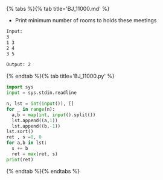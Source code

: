 {% tabs %}{% tab title='BJ_11000.md' %}

* Print minimum number of rooms to holds these meetings

```txt
Input:
3
1 3
2 4
3 5

Output: 2
```

{% endtab %}{% tab title='BJ_11000.py' %}

```py
import sys
input = sys.stdin.readline

n, lst = int(input()), []
for _ in range(n):
  a,b = map(int, input().split())
  lst.append((a,1))
  lst.append((b,-1))
lst.sort()
ret , s =0, 0
for a,b in lst:
  s += b
  ret = max(ret, s)
print(ret)
```

{% endtab %}{% endtabs %}
